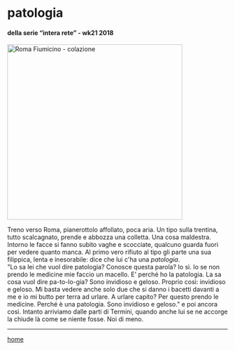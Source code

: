 # patologia  

#### della serie “intera rete” - wk21 2018  
<img src="https://drive.google.com/uc?id=1DILPjbc79P5JwKZgSovlm4JrCmBqrYn9" alt="Roma Fiumicino - colazione" width="400">  
<!--- interarete011.png --->  

Treno verso Roma, pianerottolo affollato, poca aria. Un tipo sulla trentina, tutto scalcagnato, prende e abbozza una colletta. Una cosa maldestra. Intorno le facce si fanno subito vaghe e scocciate, qualcuno guarda fuori per vedere quanto manca. Al primo vero rifiuto al tipo gli parte una sua filippica, lenta e inesorabile: dice che lui c'ha una *patologia*.  
"Lo sa lei che vuol dire patologia? Conosce questa parola? Io sì. Io se non prendo le medicine mie faccio un macello. E' perché ho la patologia. La sa cosa vuol dire pa-to-lo-gia? Sono invidioso e geloso. Proprio così: invidioso e geloso. Mi basta vedere anche solo due che si danno i bacetti davanti a me e io mi butto per terra ad urlare. A urlare capito? Per questo prendo le medicine. Perché è una patologia. Sono invidioso e geloso."  e poi ancora così. 
Intanto arriviamo dalle parti di Termini, quando anche lui se ne accorge la chiude là come se niente fosse. Noi di meno.  

---  
[home](/interarete.md) 